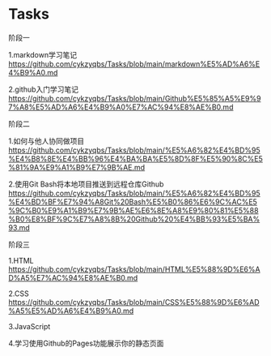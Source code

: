 # Tasks
阶段一  

1.markdown学习笔记 https://github.com/cykzyqbs/Tasks/blob/main/markdown%E5%AD%A6%E4%B9%A0.md  

2.github入门学习笔记 https://github.com/cykzyqbs/Tasks/blob/main/Github%E5%85%A5%E9%97%A8%E5%AD%A6%E4%B9%A0%E7%AC%94%E8%AE%B0.md  

阶段二  

1.如何与他人协同做项目 https://github.com/cykzyqbs/Tasks/blob/main/%E5%A6%82%E4%BD%95%E4%B8%8E%E4%BB%96%E4%BA%BA%E5%8D%8F%E5%90%8C%E5%81%9A%E9%A1%B9%E7%9B%AE.md  

2.使用Git Bash将本地项目推送到远程仓库Github  
https://github.com/cykzyqbs/Tasks/blob/main/%E5%A6%82%E4%BD%95%E4%BD%BF%E7%94%A8Git%20Bash%E5%B0%86%E6%9C%AC%E5%9C%B0%E9%A1%B9%E7%9B%AE%E6%8E%A8%E9%80%81%E5%88%B0%E8%BF%9C%E7%A8%8B%20Github%20%E4%BB%93%E5%BA%93.md  

阶段三  

1.HTML https://github.com/cykzyqbs/Tasks/blob/main/HTML%E5%88%9D%E6%AD%A5%E7%AC%94%E8%AE%B0.md  


2.CSS   https://github.com/cykzyqbs/Tasks/blob/main/CSS%E5%88%9D%E6%AD%A5%E5%AD%A6%E4%B9%A0.md  


3.JavaScript  

4.学习使用Github的Pages功能展示你的静态页面  

